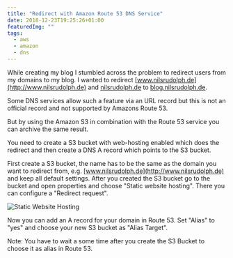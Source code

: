 ```yaml
---
title: "Redirect with Amazon Route 53 DNS Service"
date: 2018-12-23T19:25:26+01:00
featuredImg: ""
tags: 
  - aws
  - amazon
  - dns 
---
```


While creating my blog I stumbled across the problem to redirect users from my domains to my blog. 
I wanted to redirect [www.nilsrudolph.de](http://www.nilsrudolph.de) and [nilsrudolph.de](http://nilsrudolph.de) to [blog.nilsrudolph.de](https://blog.nilsrudolph.de).

Some DNS services allow such a feature via an URL record but this is not an official record and not supported by Amazons Route 53.

But by using the Amazon S3 in combination with the Route 53 service you can archive the same result.

You need to create a S3 bucket with web-hosting enabled which does the redirect and then create a DNS A record which points to the S3 bucket.

First create a S3 bucket, the name has to be the same as the domain you want to redirect from, e.g. [www.nilsrudolph.de](http://www.nilsrudolph.de) and keep all default settings. After you created the S3 bucket go to the bucket and open properties and choose "Static website hosting". There you can configure a "Redirect request".

![Static Website Hosting](/img/posts/static-web-hosting.png)

Now you can add an A record for your domain in Route 53. Set "Alias" to "yes" and choose your new S3 bucket as "Alias Target". 

Note: You have to wait a some time after you create the S3 Bucket to choose it as alias in Route 53.

